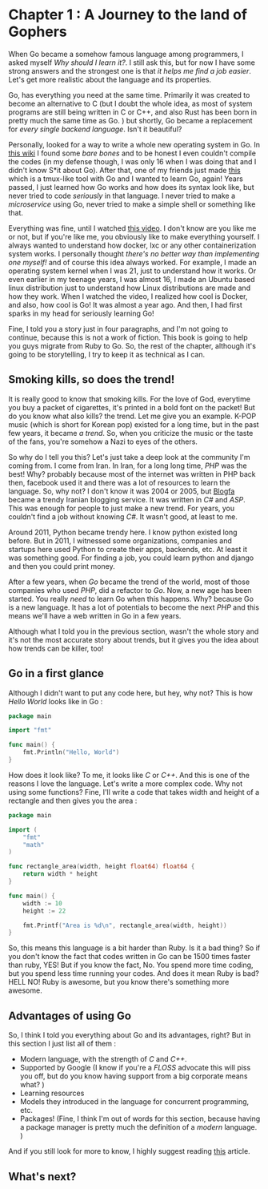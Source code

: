 # Chapter 1 : A Journey to the land of Gophers

When Go became a somehow famous language among programmers, I asked myself _Why should I learn it?_. I still ask this, but for now I have some strong answers and the strongest one is that _it helps me find a job easier_. Let's get more realistic about the language and its properties. 

Go, has everything you need at the same time. Primarily it was created to become an alternative to C (but I doubt the whole idea, as most of system programs are still being written in C or C++, and also Rust has been born in pretty much the same time as Go. ) but shortly, Go became a replacement for _every single backend language_. Isn't it beautiful? 

Personally, looked for a way to write a whole new operating system in Go. In [this wiki](https://osdev.org) I found some _bare bones_ and to be honest I even couldn't compile the codes (in my defense though, I was only 16 when I was doing that and I didn't know S*it about Go). After that, one of my friends just made [this](https://github.com/fzerorubigd/tmass) which is a tmux-like tool with Go and I wanted to learn Go, again! Years passed, I just learned how Go works and how does its syntax look like, but never tried to code _seriously_ in that language. I never tried to make a _microservice_ using Go, never tried to make a simple shell or something like that. 

Everything was fine, until I watched [this video](https://www.youtube.com/watch?v=8fi7uSYlOdc). I don't know are you like me or not, but if you're like me, you obviously like to make everything yourself. I always wanted to understand how docker, lxc or any other containerization system works. I personally thought _there's no better way than implementing one myself!_ and of course this idea always worked. For example, I made an operating system kernel when I was 21, just to understand how it works. Or even earlier in my teenage years, I was almost 16, I made an Ubuntu based linux distribution just to understand how Linux distributions are made and how they work. When I watched the video, I realized how cool is Docker, and also, how cool is Go! It was almost a year ago. And then, I had first sparks in my head for seriously learning Go!

Fine, I told you a story just in four paragraphs, and I'm not going to continue, because this is not a work of fiction. This book is going to help you guys migrate from Ruby to Go. So, the rest of the chapter, although it's going to be storytelling, I try to keep it as technical as I can.

## Smoking kills, so does the trend!

It is really good to know that smoking kills. For the love of God, everytime you buy a packet of cigarettes, it's printed in a bold font on the packet! But do you know what also kills? the trend. Let me give you an example. K-POP music (which is short for Korean pop) existed for a long time, but in the past few years, it became _a trend_. So, when you criticize the music or the taste of the fans, you're somehow a Nazi to eyes of the others. 

So why do I tell you this? Let's just take a deep look at the community I'm coming from. I come from Iran. In Iran, for a long long time, _PHP_ was the best! Why? probably because most of the internet was written in PHP back then, facebook used it and there was a lot of resources to learn the language. So, why not? I don't know it was 2004 or 2005, but [Blogfa](http://blogfa.com) became a trendy Iranian blogging service. It was written in _C#_ and _ASP_. This was enough for people to just make a new trend. For years, you couldn't find a job without knowing _C#_. It wasn't good, at least to me. 

Around 2011, Python became trendy here. I know python existed long before. But in 2011, I witnessed some organizations, companies and startups here used Python to create their apps, backends, etc. At least it was something good. For finding a job, you could learn python and django and then you could print money. 

After a few years, when _Go_ became the trend of the world, most of those companies who used _PHP_, did a refactor to _Go_. Now, a new age has been started. You really _need_ to learn Go when this happens. Why? because Go is a new language. It has a lot of potentials to become the next _PHP_ and this means we'll have a web written in Go in a few years. 

Although what I told you in the previous section, wasn't the whole story and it's not the most accurate story about trends, but it gives you the idea about how trends can be killer, too!

## Go in a first glance 

Although I didn't want to put any code here, but hey, why not? This is how _Hello World_ looks like in Go : 

```go
package main 

import "fmt"

func main() {
    fmt.Println("Hello, World")
}
``` 

How does it look like? To me, it looks like _C_ or _C++_. And this is one of the reasons I love the language. Let's write a more complex code. Why not using some functions? Fine, I'll write a code that takes width and height of a rectangle and then gives you the area : 

```go
package main 

import (
    "fmt"
    "math"
)

func rectangle_area(width, height float64) float64 {
    return width * height
}

func main() {
    width := 10 
    height := 22 

    fmt.Printf("Area is %d\n", rectangle_area(width, height))
}

``` 

So, this means this language is a bit harder than Ruby. Is it a bad thing? So if you don't know the fact that codes written in Go can be 1500 times faster than ruby, YES! But if you know the fact, No. You spend more time coding, but you spend less time running your codes. And does it mean Ruby is bad? HELL NO! Ruby is awesome, but you know there's something more awesome. 

## Advantages of using Go

So, I think I told you everything about Go and its advantages, right? But in this section I just list all of them : 

* Modern language, with the strength of _C_ and _C++_. 
* Supported by Google (I know if you're a _FLOSS_ advocate this will piss you off, but do you know having support from a big corporate means what? ) 
* Learning resources 
* Models they introduced in the language for concurrent programming, etc. 
* Packages! (Fine, I think I'm out of words for this section, because having a package manager is pretty much the definition of a _modern_ language. )

And if you still look for more to know, I highly suggest reading [this](https://builtin.com/software-engineering-perspectives/golang-advantages) article. 

## What's next?